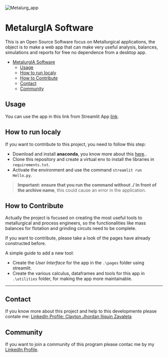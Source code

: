 ![Metalurg_app](https://i.imgur.com/zKid8s0.png)
# MetalurgIA Software

This is an Open Source Software focus on Metallurgical applications, the object is to make a web app that can make very useful analysis, balances, simulations and reports for free no dependence from a desktop app.

- [MetalurgIA Software](#metalurgia-software)
  - [Usage](#usage)
  - [How to run localy](#how-to-run-localy)
  - [How to Contribute](#how-to-contribute)
  - [Contact](#contact)
  - [Community](#community)
## Usage
You can use the app in this link from Streamlit App [link](https://software-metalurgia-demo.streamlit.app/).

## How to run localy
If you want to contribute to this project, you need to follow this step:
- Download and install **anaconda**, you know more about this [here](https://www.anaconda.com/download)..
- Clone this repository and create a virtual env to install the libraries in `requirements.txt`.
- Activate the environment and use the command `streamlit run Hello.py`.
> **Important: ensure that you run the command without ./ In front of the archive name**, this could cause an error in the application.

## How to Contribute
Actually the project is focused on creating the most useful tools to metallurgical and process engineers, so the functionalities like mass balances for flotation and grinding circuts need to be complete.

If you want to contribute, please take a look of the pages have already constructed before.

A simple guide to add a new tool:
* Create the *User Interface* for the app in the `.\pages` folder using streamlit. 
* Create the various calculus, dataframes and tools for this app in `.\utilities` folder, for making the app more maintainable.
_____
## Contact
If you know more about this project and help to this developmente please contate me: [LinkedIn Profile: Clayton Jhordan Iliquin Zavaleta](https://www.linkedin.com/in/clayton-jhordan-iliquin-zavaleta)

## Community 
If you want to join a community of this program please contac me by my [LinkedIn Profile](https://www.linkedin.com/in/clayton-jhordan-iliquin-zavaleta).
